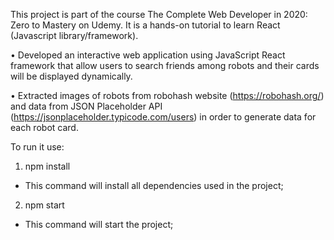 This project is part of the course The Complete Web Developer in 2020: Zero to Mastery on Udemy. 
It is a hands-on tutorial to learn React (Javascript library/framework).

•	Developed an interactive web application using JavaScript React framework that allow users to search friends among robots and their cards will be displayed dynamically.

•	Extracted images of robots from robohash website (https://robohash.org/) and data from JSON Placeholder API (https://jsonplaceholder.typicode.com/users) in order to generate data for each robot card.

To run it use:

1) npm install
  - This command will install all dependencies used in the project;
2) npm start
  - This command will start the project;
